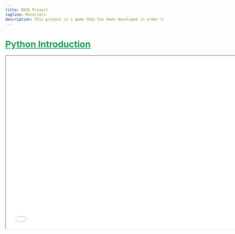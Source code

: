 ```yaml
---
title: ROSE Project
tagline: Materials
description: This project is a game that has been developed in order to help teach kids Python
---
```

<html>
<style>
.vertical-menu {
    float: left;
    width: 260px;
}

.vertical-menu a {
    color: #34689C;
    display: block;
    padding: 12px;
    text-decoration: none;
}

.vertical-menu a:hover {
    background-color: #ccc;
}

.holder {
	margin-left: 260px;
	padding-left: 50px;
}
</style>
<body>

<div class="vertical-menu">
    <!-- Gets content from side-menu.js -->
</div>

<div class="holder">
    <h1 style="color:#159957;"><a href="course_materials/python_intro.html#" target="_blank" style="color: #159957">Python Introduction</a></h1>
    <iframe src="course_materials/python_intro.html#/"
    width="750" height="550"></iframe>
    <br><br>
</div>

</body>
<script src="side-menu.js"></script>
</html>
